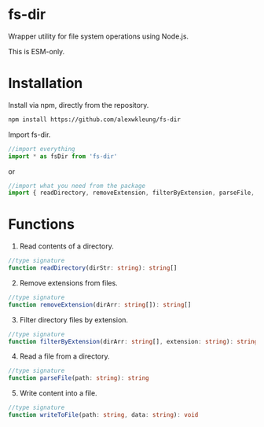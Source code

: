 # fs-dir

Wrapper utility for file system operations using Node.js.

This is ESM-only.

# Installation

Install via npm, directly from the repository.

```bash
npm install https://github.com/alexwkleung/fs-dir
```

Import fs-dir.

```typescript
//import everything
import * as fsDir from 'fs-dir'
```

or 

```typescript
//import what you need from the package
import { readDirectory, removeExtension, filterByExtension, parseFile, writeToFile } from 'fs-dir'
```

# Functions

1. Read contents of a directory.

```typescript
//type signature
function readDirectory(dirStr: string): string[]
```

2. Remove extensions from files.

```typescript
//type signature
function removeExtension(dirArr: string[]): string[]
```

3. Filter directory files by extension.

```typescript
//type signature
function filterByExtension(dirArr: string[], extension: string): string[]
```

4. Read a file from a directory.

```typescript
//type signature
function parseFile(path: string): string
```

5. Write content into a file.

```typescript
//type signature
function writeToFile(path: string, data: string): void
```